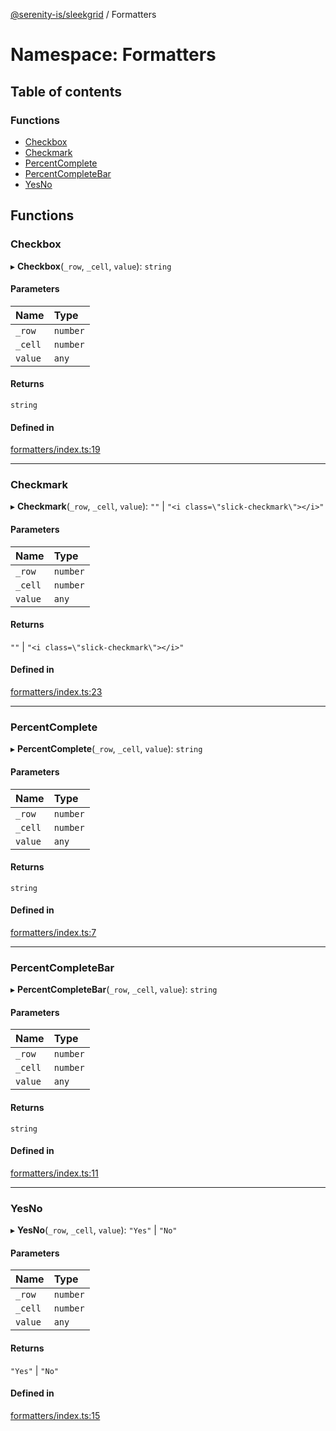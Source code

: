 [@serenity-is/sleekgrid](../README.md) / Formatters

# Namespace: Formatters

## Table of contents

### Functions

- [Checkbox](Formatters.md#checkbox)
- [Checkmark](Formatters.md#checkmark)
- [PercentComplete](Formatters.md#percentcomplete)
- [PercentCompleteBar](Formatters.md#percentcompletebar)
- [YesNo](Formatters.md#yesno)

## Functions

### Checkbox

▸ **Checkbox**(`_row`, `_cell`, `value`): `string`

#### Parameters

| Name | Type |
| :------ | :------ |
| `_row` | `number` |
| `_cell` | `number` |
| `value` | `any` |

#### Returns

`string`

#### Defined in

[formatters/index.ts:19](https://github.com/serenity-is/sleekgrid/blob/master/src/formatters/index.ts#L19)

___

### Checkmark

▸ **Checkmark**(`_row`, `_cell`, `value`): ``""`` \| ``"<i class=\"slick-checkmark\"></i>"``

#### Parameters

| Name | Type |
| :------ | :------ |
| `_row` | `number` |
| `_cell` | `number` |
| `value` | `any` |

#### Returns

``""`` \| ``"<i class=\"slick-checkmark\"></i>"``

#### Defined in

[formatters/index.ts:23](https://github.com/serenity-is/sleekgrid/blob/master/src/formatters/index.ts#L23)

___

### PercentComplete

▸ **PercentComplete**(`_row`, `_cell`, `value`): `string`

#### Parameters

| Name | Type |
| :------ | :------ |
| `_row` | `number` |
| `_cell` | `number` |
| `value` | `any` |

#### Returns

`string`

#### Defined in

[formatters/index.ts:7](https://github.com/serenity-is/sleekgrid/blob/master/src/formatters/index.ts#L7)

___

### PercentCompleteBar

▸ **PercentCompleteBar**(`_row`, `_cell`, `value`): `string`

#### Parameters

| Name | Type |
| :------ | :------ |
| `_row` | `number` |
| `_cell` | `number` |
| `value` | `any` |

#### Returns

`string`

#### Defined in

[formatters/index.ts:11](https://github.com/serenity-is/sleekgrid/blob/master/src/formatters/index.ts#L11)

___

### YesNo

▸ **YesNo**(`_row`, `_cell`, `value`): ``"Yes"`` \| ``"No"``

#### Parameters

| Name | Type |
| :------ | :------ |
| `_row` | `number` |
| `_cell` | `number` |
| `value` | `any` |

#### Returns

``"Yes"`` \| ``"No"``

#### Defined in

[formatters/index.ts:15](https://github.com/serenity-is/sleekgrid/blob/master/src/formatters/index.ts#L15)
